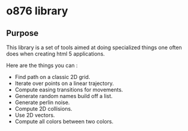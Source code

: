 # o876 library
## Purpose
This library is a set of tools aimed at doing specialized things one often does when creating html 5 applications.

Here are the things you can :
* Find path on a classic 2D grid.
* Iterate over points on a linear trajectory.
* Compute easing transitions for movements.
* Generate random names build off a list.
* Generate perlin noise.
* Compute 2D collisions.
* Use 2D vectors.
* Compute all colors between two colors.

